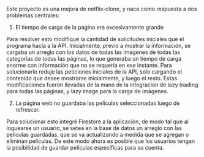 Este proyecto es una mejora de netflix-clone, y nace como respuesta a dos problemas centrales:

  1. El tiempo de carga de la página era excesivamente grande
  
Para resolver esto modifiqué la cantidad de solicitudes iniciales que el programa hacía a la API. Inicialmente, previo a mostrar la información, se cargaba un arreglo con los datos de todas las imagenes de todas las categorías de todas las páginas, lo que generaba un tiempo de carga enorme con información que no se requería en ese instante. Para solucionarlo reduje las peticiones iniciales de la API, solo cargando el contenido que desee mostrarse inicialmente, y luego el resto. Estas modificaciones fueron llevadas de la mano de la integracion de lazy loading para todas las páginas, y lazy image para la carga de imágenes.

  2. La página web no guardaba las peliculas seleccionadas luego de refrescar.
 
Para solucionar esto integré Firestore a la aplicación, de modo tal que al loguearse un usuario, se setea en la base de datos un arreglo con las peliculas guardadas, que se va actualizando a medida que se agregan o eliminan películas. De este modo ahora es posible que los usuarios tengan la posibilidad de guardar películas específicas para su cuenta.

